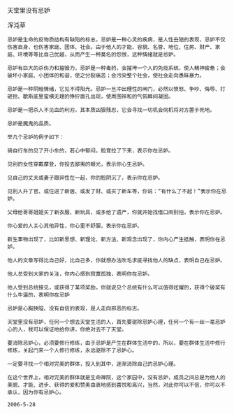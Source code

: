 天堂里没有忌妒

浑沌草


    忌妒是生命的反物质结构有缺陷的标志，忌妒是一种心灵的疾病，是人性丑陋的表现，忌妒不仅伤害自身，也伤害家庭、团体、社会。由于他人的才能、容貌、名誉、地位、住房、财产、家庭、环境等等比自己优越，从而产生一种莫名的怨恨，这种情绪就是忌妒。

    忌妒有巨大的杀伤力和摧毁力，忌妒是一种毒药，会摧垮一个人的免疫系统，使人精神疲惫；会破坏小家庭、小团体的和谐，使之分裂痛苦；会污染整个社会，使社会走向愚昧暴力。

    忌妒是一种阴暗情绪，它见不得阳光。忌妒一旦冲出理性的闸门，必然以愤怒、争吵、侮辱、打砸抢、歇斯底里蛮横无理的狰狞面孔出现，使周围祥和的气氛瞬间凝固。

    忌妒是一把杀人不见血的利刃，其本质凶狠残忍，它会寻找一切机会伺机将对方置于死地。

    忌妒是魔鬼的品质。

    举几个忌妒的例子如下：

    骑自行车的见了开小车的，若心中郁闷，脸耷拉了下来，表示你在忌妒。

    见别的女性穿戴摩登，你投去鄙夷的眼光，表示你心生忌妒。

    见自己的丈夫或妻子跟异性在一起，你的脸阴沉了，表示你在忌妒。

    见别人升了官、或住进了新居、或发了财、或买了新车等，你说：“有什么了不起！”表示你在忌妒。

    父母给哥哥姐姐买了新衣服、新玩具，或多给了遗产，你就开始找借口闹别扭，表示你在忌妒。

    你心爱的人关心其他异性，你心里不舒服，表示你在忌妒。

    新生事物出现了，比如新思想、新理论、新方法、新观念出现了，你内心产生抵触，表明你在忌妒。

    他人的文章写得比自己好，比自己多，你就想办法吹毛求疵寻找他人的缺点，表明自己在忌妒。

    他人总受到大家的关注，你内心感到寂寞孤独，表明你在忌妒。

    他人受到总统接见，或获得了某项奖励，你就说见个总统有什么可以值得炫耀的，获得个破奖有什么牛逼的，表明你在忌妒

    忌妒是心胸狭隘、没有自信的表现，是人走向邪恶的标志。

    天堂里没有忌妒，任何一个想去天堂生活的人，首先要驱除忌妒心理，任何一个有一丝一毫忌妒心的人，我可以保证地给你讲，你绝对去不了天堂。

    要消除忌妒心，必须要修行修练，由于忌妒是产生在群体生活中的，所以，要在群体生活中修行修炼，关起门来一个人修行修练，永远驱除不了忌妒心。

    一定要寻找一个相对完美的群体，投入到其中，逐渐消除自己的忌妒心理。

    在这个世界上，相对完美的群体就是生命禅院，这个家园中，没有忌妒，成员之间总是为他人的美貌、才能、进步、获得的爱和赞美由衷地感到喜悦和高兴，当然，对此你可以不信，你可以不承认，因为你有忌妒心。

    2006-5-28




